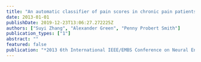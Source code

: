 ```yaml
---
title: "An automatic classifier of pain scores in chronic pain patients from local field potentials recordings"
date: 2013-01-01
publishDate: 2019-12-23T13:06:27.272225Z
authors: ["Suyi Zhang", "Alexander Green", "Penny Probert Smith"]
publication_types: ["1"]
abstract: ""
featured: false
publication: "*2013 6th International IEEE/EMBS Conference on Neural Engineering (NER)*"
---
```


